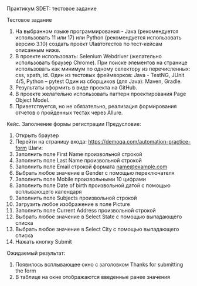 Практикум SDET: тестовое задание

Тестовое задание
1. На выбранном языке программирования - Java (рекомендуется использовать 11
или 17) или Python (рекомендуется использовать версию 3.10) создать проект UIавтотестов по тест-кейсам описанным ниже.
2. В проекте использовать:
Selenium Webdriver (желательно использовать браузер Chrome).
При поиске элементов на странице использовать как минимум по одному
селектору из перечисленных: css, xpath, id.
Один из тестовых фреймворков: Java - TestNG, JUnit 4/5, Python – pytest
Один из сборщиков (для Java): Maven, Gradle.
3. Результаты оформить в виде проекта на GitHub.
4. В проекте желательно использовать паттерн проектирования Page Object Model.
5. Приветствуется, но не обязательно, реализация формирования отчетов о
пройденных тестах через Allure.

Кейс. Заполнение формы регистрации
Предусловие:
1. Открыть браузер
2. Перейти на страницу входа: https://demoqa.com/automation-practice-form
Шаги:
1. Заполнить поле First Name произвольной строкой
2. Заполнить поле Last Name произвольной строкой
3. Заполнить поле Email строкой формата name@example.com
4. Выбрать любое значение в Gender с помощью переключателя
5. Заполнить поле Mobile произвольными 10 цифрами
6. Заполнить поле Date of birth произвольной датой с помощью всплывающего календаря
7. Заполнить поле Subjects произвольной строкой
8. Загрузить любое изображение в поле Picture
9. Заполнить поле Current Address произвольной строкой
10. Выбрать любое значение в Select State с помощью выпадающего списка
11. Выбрать любое значение в Select City с помощью выпадающего списка
12. Нажать кнопку Submit
    
Ожидаемый результат:
1. Появилось всплывающее окно с заголовком Thanks for submitting the form
2. В таблице на окне отображаются введенные ранее значения
